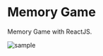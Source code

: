 # Memory Game
Memory Game with ReactJS.

![sample](https://user-images.githubusercontent.com/21023959/188335870-4c086df5-1829-4ee8-872d-b0cb37339dea.gif)
